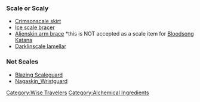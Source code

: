 ### Scale or Scaly

-   [ Crimsonscale skirt](Crimsonscale_Skirt "wikilink")
-   [ Ice scale bracer](Ice_Scale_Bracer "wikilink")
-   [ Alienskin arm brace](Alienskin_Arm_Brace "wikilink") \*this is NOT
    accepted as a scale item for [Bloodsong
    Katana](Bloodsong_Katana "wikilink")
-   [Darklinscale lamellar](Darklinscale_Lamellar "wikilink")

### Not Scales

-   [Blazing Scaleguard](Blazing_Scaleguard "wikilink")
-   [Nagaskin_Wristguard](Nagaskin_Wristguard "wikilink")

[Category:Wise Travelers](Category:Wise_Travelers "wikilink")
[Category:Alchemical
Ingredients](Category:Alchemical_Ingredients "wikilink")
